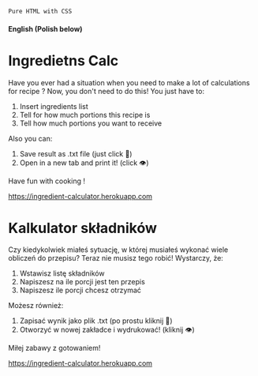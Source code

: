 `Pure HTML with CSS`

#### English (Polish below)
# Ingredietns Calc
Have you ever had a situation when you need to make a lot of calculations for recipe ?
Now, you don't need to do this!
You just have to:
1. Insert ingredients list
2. Tell for how much portions this recipe is
3. Tell how much portions you want to receive

Also you can:
1. Save result as .txt file (just click 💾)
2. Open in a new tab and print it! (click 👁️)

Have fun with cooking !

https://ingredient-calculator.herokuapp.com

# Kalkulator składników
Czy kiedykolwiek miałeś sytuację, w której musiałeś wykonać wiele obliczeń do przepisu? 
Teraz nie musisz tego robić! Wystarczy, że:
1. Wstawisz listę składników
2. Napiszesz na ile porcji jest ten przepis
3. Napiszesz ile porcji chcesz otrzymać

Możesz również:
1. Zapisać wynik jako plik .txt (po prostu kliknij 💾)
2. Otworzyć w nowej zakładce i wydrukować! (kliknij 👁️)

Miłej zabawy z gotowaniem!

https://ingredient-calculator.herokuapp.com

